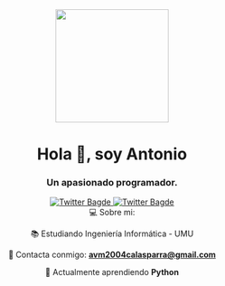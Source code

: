 <div id="header" align="center">
  <img src="https://media.giphy.com/media/QNFhOolVeCzPQ2Mx85/giphy.gif" width="200"/>
  <h1 align="center">Hola 👋, soy Antonio</h1>
  <h3>
    Un apasionado programador.
  </h3>
<div id="badges" align="center">
  <a href="https://twitter.com/136Avm">
    <img src="https://img.shields.io/twitter/url?color=blue&label=136avm&logo=Twitter&logoColor=blue&style=for-the-badge&url=https%3A%2F%2Ftwitter.com%2F136Avm" alt="Twitter Bagde"/>
  </a>
  <a href="https://www.instagram.com/avm_136">
    <img src="https://img.shields.io/twitter/url?color=E1306C&label=avm_136&logo=Instagram&logoColor=E1306C&style=for-the-badge&url=https%3A%2F%2Fwww.instagram.com%2Favm_136" alt="Twitter Bagde"/>
  </a>
</div>
💻 Sobre mi:

📚 Estudiando Ingeniería Informática - UMU

📧 Contacta conmigo: **avm2004calasparra@gmail.com**

🌱 Actualmente aprendiendo **Python**
